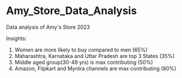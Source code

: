 # Amy_Store_Data_Analysis
Data analysis of Amy's Store 2023

Insights:
1. Women are more likely to buy compared to men (65%)
2. Maharashtra, Karnataka and Uttar Pradesh are top 3 States (35%)
3. Middle aged group(30-49 yrs) is max contributing (50%)
4. Amazon, Flipkart and Myntra channels are max contributing (80%)

